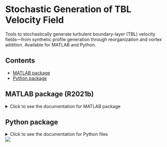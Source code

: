 # Stochastic Generation of TBL Velocity Field

Tools to stochastically generate turbulent boundary-layer (TBL) velocity fields—from synthetic profile generation through reorganization and vortex addition. Available for MATLAB and Python.

## Contents
- [MATLAB package](#matlab-package)
- [Python package](#python-package)

## MATLAB package (R2021b)
<!-- brief blurb or link to docs/install/usage -->
<!-- e.g., Installation, Quickstart, API, Examples -->

<details>
  <summary>Click to see the documentation for MATLAB package</summary>

### MATLAB files
All the code files are in `Matlab/src` folder:
- main.m: defining initial conditions. The documentation for the code is provided in the files as comments.
- SGVP: codes to generate velocity profiles
- SGVF: codes to reorganize the generated profiles into correlated field
- SGVorX: codes to add vortex cores.


</details>

## Python package
<!-- brief blurb or link to docs/install/usage -->
<details>
  <summary>Click to see the documentation for Python files</summary>

### Python files
Full docs here...
- Installation
- Quickstart
- API
- Examples

</details>


<img src = "Gen.gif">